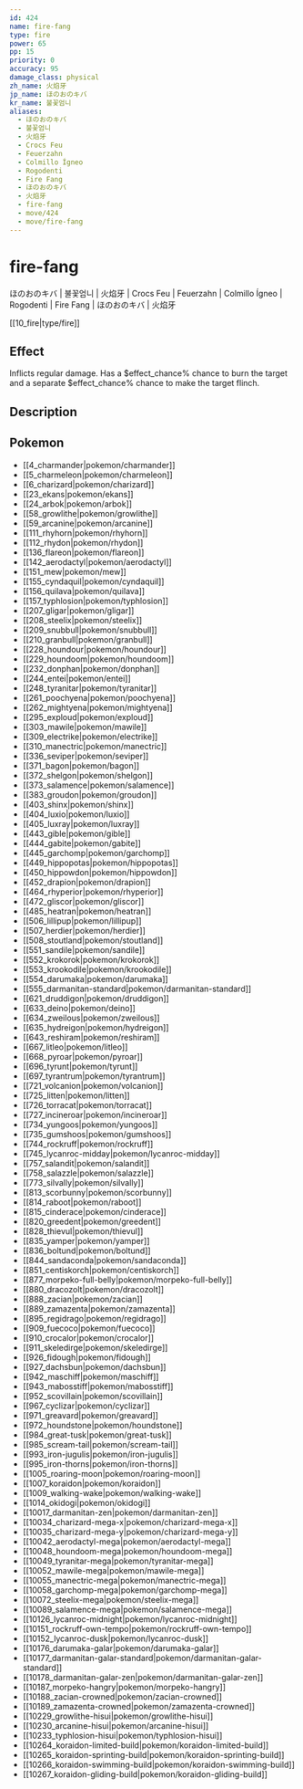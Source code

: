 ```yaml
---
id: 424
name: fire-fang
type: fire
power: 65
pp: 15
priority: 0
accuracy: 95
damage_class: physical
zh_name: 火焰牙
jp_name: ほのおのキバ
kr_name: 불꽃엄니
aliases:
  - ほのおのキバ
  - 불꽃엄니
  - 火焰牙
  - Crocs Feu
  - Feuerzahn
  - Colmillo Ígneo
  - Rogodenti
  - Fire Fang
  - ほのおのキバ
  - 火焰牙
  - fire-fang
  - move/424
  - move/fire-fang
---
```

# fire-fang
    
ほのおのキバ | 불꽃엄니 | 火焰牙 | Crocs Feu | Feuerzahn | Colmillo Ígneo | Rogodenti | Fire Fang | ほのおのキバ | 火焰牙

[[10_fire|type/fire]]

## Effect

Inflicts regular damage.  Has a $effect_chance% chance to burn the target and a separate $effect_chance% chance to make the target flinch.

## Description



## Pokemon

- [[4_charmander|pokemon/charmander]]
- [[5_charmeleon|pokemon/charmeleon]]
- [[6_charizard|pokemon/charizard]]
- [[23_ekans|pokemon/ekans]]
- [[24_arbok|pokemon/arbok]]
- [[58_growlithe|pokemon/growlithe]]
- [[59_arcanine|pokemon/arcanine]]
- [[111_rhyhorn|pokemon/rhyhorn]]
- [[112_rhydon|pokemon/rhydon]]
- [[136_flareon|pokemon/flareon]]
- [[142_aerodactyl|pokemon/aerodactyl]]
- [[151_mew|pokemon/mew]]
- [[155_cyndaquil|pokemon/cyndaquil]]
- [[156_quilava|pokemon/quilava]]
- [[157_typhlosion|pokemon/typhlosion]]
- [[207_gligar|pokemon/gligar]]
- [[208_steelix|pokemon/steelix]]
- [[209_snubbull|pokemon/snubbull]]
- [[210_granbull|pokemon/granbull]]
- [[228_houndour|pokemon/houndour]]
- [[229_houndoom|pokemon/houndoom]]
- [[232_donphan|pokemon/donphan]]
- [[244_entei|pokemon/entei]]
- [[248_tyranitar|pokemon/tyranitar]]
- [[261_poochyena|pokemon/poochyena]]
- [[262_mightyena|pokemon/mightyena]]
- [[295_exploud|pokemon/exploud]]
- [[303_mawile|pokemon/mawile]]
- [[309_electrike|pokemon/electrike]]
- [[310_manectric|pokemon/manectric]]
- [[336_seviper|pokemon/seviper]]
- [[371_bagon|pokemon/bagon]]
- [[372_shelgon|pokemon/shelgon]]
- [[373_salamence|pokemon/salamence]]
- [[383_groudon|pokemon/groudon]]
- [[403_shinx|pokemon/shinx]]
- [[404_luxio|pokemon/luxio]]
- [[405_luxray|pokemon/luxray]]
- [[443_gible|pokemon/gible]]
- [[444_gabite|pokemon/gabite]]
- [[445_garchomp|pokemon/garchomp]]
- [[449_hippopotas|pokemon/hippopotas]]
- [[450_hippowdon|pokemon/hippowdon]]
- [[452_drapion|pokemon/drapion]]
- [[464_rhyperior|pokemon/rhyperior]]
- [[472_gliscor|pokemon/gliscor]]
- [[485_heatran|pokemon/heatran]]
- [[506_lillipup|pokemon/lillipup]]
- [[507_herdier|pokemon/herdier]]
- [[508_stoutland|pokemon/stoutland]]
- [[551_sandile|pokemon/sandile]]
- [[552_krokorok|pokemon/krokorok]]
- [[553_krookodile|pokemon/krookodile]]
- [[554_darumaka|pokemon/darumaka]]
- [[555_darmanitan-standard|pokemon/darmanitan-standard]]
- [[621_druddigon|pokemon/druddigon]]
- [[633_deino|pokemon/deino]]
- [[634_zweilous|pokemon/zweilous]]
- [[635_hydreigon|pokemon/hydreigon]]
- [[643_reshiram|pokemon/reshiram]]
- [[667_litleo|pokemon/litleo]]
- [[668_pyroar|pokemon/pyroar]]
- [[696_tyrunt|pokemon/tyrunt]]
- [[697_tyrantrum|pokemon/tyrantrum]]
- [[721_volcanion|pokemon/volcanion]]
- [[725_litten|pokemon/litten]]
- [[726_torracat|pokemon/torracat]]
- [[727_incineroar|pokemon/incineroar]]
- [[734_yungoos|pokemon/yungoos]]
- [[735_gumshoos|pokemon/gumshoos]]
- [[744_rockruff|pokemon/rockruff]]
- [[745_lycanroc-midday|pokemon/lycanroc-midday]]
- [[757_salandit|pokemon/salandit]]
- [[758_salazzle|pokemon/salazzle]]
- [[773_silvally|pokemon/silvally]]
- [[813_scorbunny|pokemon/scorbunny]]
- [[814_raboot|pokemon/raboot]]
- [[815_cinderace|pokemon/cinderace]]
- [[820_greedent|pokemon/greedent]]
- [[828_thievul|pokemon/thievul]]
- [[835_yamper|pokemon/yamper]]
- [[836_boltund|pokemon/boltund]]
- [[844_sandaconda|pokemon/sandaconda]]
- [[851_centiskorch|pokemon/centiskorch]]
- [[877_morpeko-full-belly|pokemon/morpeko-full-belly]]
- [[880_dracozolt|pokemon/dracozolt]]
- [[888_zacian|pokemon/zacian]]
- [[889_zamazenta|pokemon/zamazenta]]
- [[895_regidrago|pokemon/regidrago]]
- [[909_fuecoco|pokemon/fuecoco]]
- [[910_crocalor|pokemon/crocalor]]
- [[911_skeledirge|pokemon/skeledirge]]
- [[926_fidough|pokemon/fidough]]
- [[927_dachsbun|pokemon/dachsbun]]
- [[942_maschiff|pokemon/maschiff]]
- [[943_mabosstiff|pokemon/mabosstiff]]
- [[952_scovillain|pokemon/scovillain]]
- [[967_cyclizar|pokemon/cyclizar]]
- [[971_greavard|pokemon/greavard]]
- [[972_houndstone|pokemon/houndstone]]
- [[984_great-tusk|pokemon/great-tusk]]
- [[985_scream-tail|pokemon/scream-tail]]
- [[993_iron-jugulis|pokemon/iron-jugulis]]
- [[995_iron-thorns|pokemon/iron-thorns]]
- [[1005_roaring-moon|pokemon/roaring-moon]]
- [[1007_koraidon|pokemon/koraidon]]
- [[1009_walking-wake|pokemon/walking-wake]]
- [[1014_okidogi|pokemon/okidogi]]
- [[10017_darmanitan-zen|pokemon/darmanitan-zen]]
- [[10034_charizard-mega-x|pokemon/charizard-mega-x]]
- [[10035_charizard-mega-y|pokemon/charizard-mega-y]]
- [[10042_aerodactyl-mega|pokemon/aerodactyl-mega]]
- [[10048_houndoom-mega|pokemon/houndoom-mega]]
- [[10049_tyranitar-mega|pokemon/tyranitar-mega]]
- [[10052_mawile-mega|pokemon/mawile-mega]]
- [[10055_manectric-mega|pokemon/manectric-mega]]
- [[10058_garchomp-mega|pokemon/garchomp-mega]]
- [[10072_steelix-mega|pokemon/steelix-mega]]
- [[10089_salamence-mega|pokemon/salamence-mega]]
- [[10126_lycanroc-midnight|pokemon/lycanroc-midnight]]
- [[10151_rockruff-own-tempo|pokemon/rockruff-own-tempo]]
- [[10152_lycanroc-dusk|pokemon/lycanroc-dusk]]
- [[10176_darumaka-galar|pokemon/darumaka-galar]]
- [[10177_darmanitan-galar-standard|pokemon/darmanitan-galar-standard]]
- [[10178_darmanitan-galar-zen|pokemon/darmanitan-galar-zen]]
- [[10187_morpeko-hangry|pokemon/morpeko-hangry]]
- [[10188_zacian-crowned|pokemon/zacian-crowned]]
- [[10189_zamazenta-crowned|pokemon/zamazenta-crowned]]
- [[10229_growlithe-hisui|pokemon/growlithe-hisui]]
- [[10230_arcanine-hisui|pokemon/arcanine-hisui]]
- [[10233_typhlosion-hisui|pokemon/typhlosion-hisui]]
- [[10264_koraidon-limited-build|pokemon/koraidon-limited-build]]
- [[10265_koraidon-sprinting-build|pokemon/koraidon-sprinting-build]]
- [[10266_koraidon-swimming-build|pokemon/koraidon-swimming-build]]
- [[10267_koraidon-gliding-build|pokemon/koraidon-gliding-build]]

